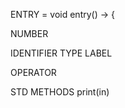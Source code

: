 ENTRY = void entry() -> {

NUMBER

IDENTIFIER
    TYPE
    LABEL

OPERATOR

STD METHODS
    print(in)
